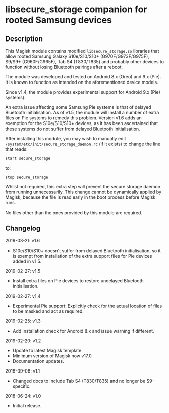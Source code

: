 # **libsecure_storage companion for rooted Samsung devices**

## Description

This Magisk module contains modified `libsecure_storage.so` libraries that allow rooted Samsung Galaxy S10e/S10/S10+ (G970F/G973F/G975F), S9/S9+ (G960F/G965F), Tab S4 (T830/T835) and probably other devices to function without losing Bluetooth pairings after a reboot.

The module was developed and tested on Android 8.x (Oreo) and 9.x (Pie). It is known to function as intended on the aforementioned device models.

Since v1.4, the module provides experimental support for Android 9.x (Pie) systems).

An extra issue affecting some Samsung Pie systems is that of delayed Bluetooth initialisation. As of v1.5, the module will install a number of extra files on Pie systems to remedy this problem. Version v1.6 adds an exemption for the S10e/S10/S10+ devices, as it has been ascertained that these systems do not suffer from delayed Bluetooth initialisation.

After installing this module, you may wish to manually edit `/system/etc/init/secure_storage_daemon.rc` (if it exists) to change the line that reads:

```
start secure_storage
```

to:

```
stop secure_storage
```

Whilst not required, this extra step will prevent the secure storage daemon from running unnecessarily. This change cannot be dynamically applied by Magisk, because the file is read early in the boot process before Magisk runs.

No files other than the ones provided by this module are required.

## Changelog

2019-03-21: v1.6

- S10e/S10/S10+ doesn't suffer from delayed Bluetooth initialisation, so it is exempt from installation of the extra support files for Pie devices added in v1.5.

2019-02-27: v1.5

- Install extra files on Pie devices to restore undelayed Bluetooth initialisation.

2019-02-27: v1.4

- Experimental Pie support: Explicitly check for the actual location of files to be masked and act as required.

2019-02-25: v1.3

- Add installation check for Android 8.x and issue warning if different.

2019-02-20: v1.2

- Update to latest Magisk template.
- Minimum version of Magisk now v17.0.
- Documentation updates.

2018-09-06: v1.1

- Changed docs to include Tab S4 (T830/T835) and no longer be S9-specific.

2018-06-24: v1.0

- Initial release.
